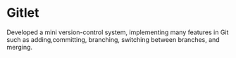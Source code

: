 # Gitlet
Developed a mini version-control system, implementing many features in Git such as adding,committing, branching, switching between branches, and merging.

